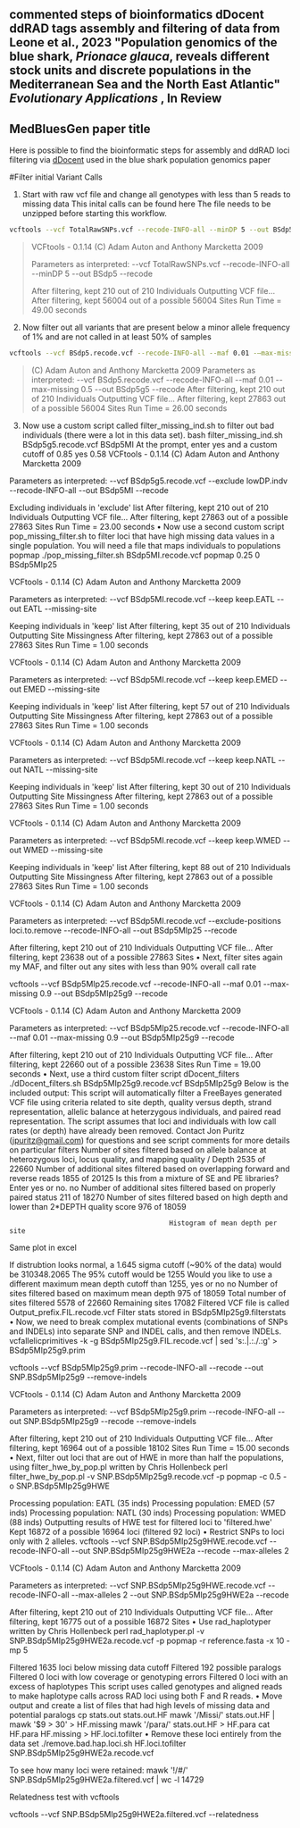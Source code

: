 
## commented steps of bioinformatics dDocent ddRAD tags assembly and filtering of data from Leone et al., 2023 "Population genomics of the blue shark, *Prionace glauca*, reveals different stock units and discrete populations in the Mediterranean Sea and the North East Atlantic" *Evolutionary Applications* , In Review 

## MedBluesGen paper title

Here is possible to find the bioinformatic steps for assembly and ddRAD loci filtering via [dDocent](http://www.ddocent.com/) used in the blue shark population genomics paper

#Filter initial Variant Calls

1. Start with raw vcf file and change all genotypes with less than 5 reads to missing data
This inital calls can be found here
The file needs to be unzipped before starting this workflow.

```sh
vcftools --vcf TotalRawSNPs.vcf --recode-INFO-all --minDP 5 --out BSdp5 --recode
```
> VCFtools - 0.1.14
> (C) Adam Auton and Anthony Marcketta 2009
>
> Parameters as interpreted:
>        --vcf TotalRawSNPs.vcf
>        --recode-INFO-all
>        --minDP 5
>        --out BSdp5
>        --recode
>
> After filtering, kept 210 out of 210 Individuals
> Outputting VCF file...
> After filtering, kept 56004 out of a possible 56004 Sites
> Run Time = 49.00 seconds

2. Now filter out all variants that are present below a minor allele frequency of 1% and are not called in at least 50% of samples
```sh
vcftools --vcf BSdp5.recode.vcf --recode-INFO-all --maf 0.01 -–max-missing 0.5 --out BSdp5g5 –recode
```
> (C) Adam Auton and Anthony Marcketta 2009
> Parameters as interpreted:
>        --vcf BSdp5.recode.vcf
>        --recode-INFO-all
>        --maf 0.01
>        --max-missing 0.5
>        --out BSdp5g5
>        --recode
>After filtering, kept 210 out of 210 Individuals
>Outputting VCF file...
>After filtering, kept 27863 out of a possible 56004 Sites
>Run Time = 26.00 seconds

3. Now use a custom script called filter_missing_ind.sh to filter out bad individuals (there were a lot in this data set).
bash filter_missing_ind.sh BSdp5g5.recode.vcf BSdp5MI
At the prompt, enter yes and a custom cutoff of 0.85
yes
0.58
VCFtools - 0.1.14
(C) Adam Auton and Anthony Marcketta 2009

Parameters as interpreted:
        --vcf BSdp5g5.recode.vcf
        --exclude lowDP.indv
        --recode-INFO-all
        --out BSdp5MI
        --recode

Excluding individuals in 'exclude' list
After filtering, kept 210 out of 210 Individuals
Outputting VCF file...
After filtering, kept 27863 out of a possible 27863 Sites
Run Time = 23.00 seconds
•	Now use a second custom script pop_missing_filter.sh to filter loci that have high missing data values in a single population. You will need a file that maps individuals to populations popmap
./pop_missing_filter.sh BSdp5MI.recode.vcf popmap 0.25 0 BSdp5MIp25

VCFtools - 0.1.14
(C) Adam Auton and Anthony Marcketta 2009

Parameters as interpreted:
        --vcf BSdp5MI.recode.vcf
        --keep keep.EATL
        --out EATL
        --missing-site

Keeping individuals in 'keep' list
After filtering, kept 35 out of 210 Individuals
Outputting Site Missingness
After filtering, kept 27863 out of a possible 27863 Sites
Run Time = 1.00 seconds

VCFtools - 0.1.14
(C) Adam Auton and Anthony Marcketta 2009

Parameters as interpreted:
        --vcf BSdp5MI.recode.vcf
        --keep keep.EMED
        --out EMED
        --missing-site

Keeping individuals in 'keep' list
After filtering, kept 57 out of 210 Individuals
Outputting Site Missingness
After filtering, kept 27863 out of a possible 27863 Sites
Run Time = 1.00 seconds

VCFtools - 0.1.14
(C) Adam Auton and Anthony Marcketta 2009

Parameters as interpreted:
        --vcf BSdp5MI.recode.vcf
        --keep keep.NATL
        --out NATL
        --missing-site

Keeping individuals in 'keep' list
After filtering, kept 30 out of 210 Individuals
Outputting Site Missingness
After filtering, kept 27863 out of a possible 27863 Sites
Run Time = 1.00 seconds

VCFtools - 0.1.14
(C) Adam Auton and Anthony Marcketta 2009

Parameters as interpreted:
        --vcf BSdp5MI.recode.vcf
        --keep keep.WMED
        --out WMED
        --missing-site

Keeping individuals in 'keep' list
After filtering, kept 88 out of 210 Individuals
Outputting Site Missingness
After filtering, kept 27863 out of a possible 27863 Sites
Run Time = 1.00 seconds

VCFtools - 0.1.14
(C) Adam Auton and Anthony Marcketta 2009

Parameters as interpreted:
        --vcf BSdp5MI.recode.vcf
        --exclude-positions loci.to.remove
        --recode-INFO-all
        --out BSdp5MIp25
        --recode

After filtering, kept 210 out of 210 Individuals
Outputting VCF file...
After filtering, kept 23638 out of a possible 27863 Sites
•	Next, filter sites again my MAF, and filter out any sites with less than 90% overall call rate

vcftools --vcf BSdp5MIp25.recode.vcf --recode-INFO-all --maf 0.01 --max-missing 0.9 --out BSdp5MIp25g9 --recode

VCFtools - 0.1.14
(C) Adam Auton and Anthony Marcketta 2009

Parameters as interpreted:
        --vcf BSdp5MIp25.recode.vcf
        --recode-INFO-all
        --maf 0.01
        --max-missing 0.9
        --out BSdp5MIp25g9
        --recode

After filtering, kept 210 out of 210 Individuals
Outputting VCF file...
After filtering, kept 22660 out of a possible 23638 Sites
Run Time = 19.00 seconds
•	Next, use a third custom filter script dDocent_filters
./dDocent_filters.sh BSdp5MIp25g9.recode.vcf BSdp5MIp25g9
Below is the included output:
This script will automatically filter a FreeBayes generated VCF file using criteria related to site depth, quality versus depth, strand representation, allelic balance at heterzygous individuals, and paired read representation.
The script assumes that loci and individuals with low call rates (or depth) have already been removed.
Contact Jon Puritz (jpuritz@gmail.com) for questions and see script comments for more details on particular filters
Number of sites filtered based on allele balance at heterozygous loci, locus quality, and mapping quality / Depth
 2535 of 22660
Number of additional sites filtered based on overlapping forward and reverse reads
 1855 of 20125
Is this from a mixture of SE and PE libraries? Enter yes or no.
no
Number of additional sites filtered based on properly paired status
 211 of 18270
Number of sites filtered based on high depth and lower than 2*DEPTH quality score
 976 of 18059

                                            Histogram of mean depth per site
  
Same plot in excel
 

If distrubtion looks normal, a 1.645 sigma cutoff (~90% of the data) would be 310348.2065
The 95% cutoff would be 1255
Would you like to use a different maximum mean depth cutoff than 1255, yes or no
no
Number of sites filtered based on maximum mean depth
 975 of 18059
Total number of sites filtered
 5578 of 22660
Remaining sites
 17082
Filtered VCF file is called Output_prefix.FIL.recode.vcf
Filter stats stored in BSdp5MIp25g9.filterstats
•	Now, we need to break complex mutational events (combinations of SNPs and INDELs) into separate SNP and INDEL calls, and then remove INDELs.
vcfallelicprimitives -k -g BSdp5MIp25g9.FIL.recode.vcf | sed 's:\.|\.:\.\/\.:g' > BSdp5MIp25g9.prim

vcftools --vcf BSdp5MIp25g9.prim --recode-INFO-all --recode --out SNP.BSdp5MIp25g9 --remove-indels

VCFtools - 0.1.14
(C) Adam Auton and Anthony Marcketta 2009

Parameters as interpreted:
        --vcf BSdp5MIp25g9.prim
        --recode-INFO-all
        --out SNP.BSdp5MIp25g9
        --recode
        --remove-indels

After filtering, kept 210 out of 210 Individuals
Outputting VCF file...
After filtering, kept 16964 out of a possible 18102 Sites
Run Time = 15.00 seconds
•	Next, filter out loci that are out of HWE in more than half the populations, using filter_hwe_by_pop.pl written by Chris Hollenbeck
perl filter_hwe_by_pop.pl -v SNP.BSdp5MIp25g9.recode.vcf -p popmap -c 0.5 -o SNP.BSdp5MIp25g9HWE

Processing population: EATL (35 inds)
Processing population: EMED (57 inds)
Processing population: NATL (30 inds)
Processing population: WMED (88 inds)
Outputting results of HWE test for filtered loci to 'filtered.hwe'
Kept 16872 of a possible 16964 loci (filtered 92 loci)
•	Restrict SNPs to loci only with 2 alleles.
vcftools --vcf SNP.BSdp5MIp25g9HWE.recode.vcf --recode-INFO-all --out SNP.BSdp5MIp25g9HWE2a --recode --max-alleles 2

VCFtools - 0.1.14
(C) Adam Auton and Anthony Marcketta 2009

Parameters as interpreted:
        --vcf SNP.BSdp5MIp25g9HWE.recode.vcf
        --recode-INFO-all
        --max-alleles 2
        --out SNP.BSdp5MIp25g9HWE2a
        --recode

After filtering, kept 210 out of 210 Individuals
Outputting VCF file...
After filtering, kept 16775 out of a possible 16872 Sites
•	Use rad_haplotyper written by Chris Hollenbeck
perl rad_haplotyper.pl -v SNP.BSdp5MIp25g9HWE2a.recode.vcf -p popmap -r reference.fasta -x 10 -mp 5

Filtered 1635 loci below missing data cutoff
Filtered 192 possible paralogs
Filtered 0 loci with low coverage or genotyping errors
Filtered 0 loci with an excess of haplotypes
This script uses called genotypes and aligned reads to make haplotype calls across RAD loci using both F and R reads.
•	Move output and create a list of files that had high levels of missing data and potential paralogs
cp stats.out stats.out.HF
mawk '/Missi/' stats.out.HF | mawk '$9 > 30' > HF.missing
mawk '/para/' stats.out.HF > HF.para
cat HF.para HF.missing > HF.loci.tofilter
•	Remove these loci entirely from the data set
./remove.bad.hap.loci.sh HF.loci.tofilter SNP.BSdp5MIp25g9HWE2a.recode.vcf

To see how many loci were retained:
mawk '!/#/' SNP.BSdp5MIp25g9HWE2a.filtered.vcf | wc -l
14729

Relatedness test with vcftools

vcftools --vcf SNP.BSdp5MIp25g9HWE2a.filtered.vcf --relatedness

